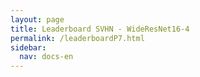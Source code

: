 ```yaml
---
layout: page
title: Leaderboard SVHN - WideResNet16-4
permalink: /leaderboardP7.html
sidebar:
  nav: docs-en
---
```


<script>
window.onload = function () {

  var chart1 = new CanvasJS.Chart("P7_Train_Loss", {
    zoomEnabled: true,
    theme:"light2",
  	animationEnabled: true,
  	title:{
  		text: "Train Loss SVHN WRN 16-4"
  	},
  	axisY :{
  		includeZero: false,
  		title: "Loss"
  	},
    axisX: {
  		title: "Epoch"
  	},
  	toolTip: {
  		shared: "true"
  	},
  	legend:{
  		cursor:"pointer",
  		itemclick : toggleDataSeries1
  	},
  	data: [{
  		type: "spline",
  		visible: true,
  		showInLegend: true,
  		name: "SGD",
  		dataPoints: [
        { y: 2.7894116514422036  },
{ y: 1.2526365183844355  },
{ y: 0.854255607973766  },
{ y: 0.770332885082132  },
{ y: 0.7213084257294978  },
{ y: 0.6963204058813931  },
{ y: 0.6700359283703301  },
{ y: 0.655348971647582  },
{ y: 0.6309270875794547  },
{ y: 0.624374599967684  },
{ y: 0.6048707463324363  },
{ y: 0.5906091562926475  },
{ y: 0.5832312815001446  },
{ y: 0.5688029619566912  },
{ y: 0.5592992601283078  },
{ y: 0.5417542515423498  },
{ y: 0.5334409077766493  },
{ y: 0.5305354070193662  },
{ y: 0.5222853672621872  },
{ y: 0.5143180997941293  },
{ y: 0.5040028620970073  },
{ y: 0.49038483356607376  },
{ y: 0.4869015206257111  },
{ y: 0.4768954393605294  },
{ y: 0.4647466427733745  },
{ y: 0.4581842056782962  },
{ y: 0.4601834858139161  },
{ y: 0.45303347457218646  },
{ y: 0.43636948801026565  },
{ y: 0.43241771854496946  },
{ y: 0.43079229797342145  },
{ y: 0.41812196566259924  },
{ y: 0.4138709136417934  },
{ y: 0.4069005976756806  },
{ y: 0.4102948089978965  },
{ y: 0.39907970049698366  },
{ y: 0.3871197897665607  },
{ y: 0.3862793728635816  },
{ y: 0.3756700441608288  },
{ y: 0.37460634996151104  },
{ y: 0.3624408686249127  },
{ y: 0.36115058688401  },
{ y: 0.3639352554905003  },
{ y: 0.35344721272661184  },
{ y: 0.3442701740951961  },
{ y: 0.34718737148592627  },
{ y: 0.34037165045738227  },
{ y: 0.3355710188303088  },
{ y: 0.32604121402860275  },
{ y: 0.3252405867641196  },
{ y: 0.32012820519837254  },
{ y: 0.3148701942172544  },
{ y: 0.3043979148706192  },
{ y: 0.3097015722338202  },
{ y: 0.3025132121123704  },
{ y: 0.2983181383809433  },
{ y: 0.29311725420904866  },
{ y: 0.2888096368958797  },
{ y: 0.2939332691172661  },
{ y: 0.2880388153597639  },
{ y: 0.2825696004141728  },
{ y: 0.27610184683881955  },
{ y: 0.27342993757994893  },
{ y: 0.26795245420756597  },
{ y: 0.2672765849185695  },
{ y: 0.2641390126914226  },
{ y: 0.2591988780008161  },
{ y: 0.25636009643670954  },
{ y: 0.2598175712406929  },
{ y: 0.24980540818768765  },
{ y: 0.24953474638056874  },
{ y: 0.24447541214856022  },
{ y: 0.25782925167254034  },
{ y: 0.23966092945172868  },
{ y: 0.23667529716427108  },
{ y: 0.2490132435348821  },
{ y: 0.23171785285907429  },
{ y: 0.2306776723617991  },
{ y: 0.23029966269954674  },
{ y: 0.22382439667074552  },
{ y: 0.23053493114381  },
{ y: 0.22377030916989143  },
{ y: 0.22128219319681816  },
{ y: 0.21305372234195324  },
{ y: 0.21273582380246644  },
{ y: 0.21049088434926397  },
{ y: 0.21848023376734976  },
{ y: 0.21730829839929572  },
{ y: 0.21107081442777748  },
{ y: 0.20536847455160956  },
{ y: 0.20027684638359275  },
{ y: 0.2003664031184366  },
{ y: 0.1977815831236064  },
{ y: 0.20148201802093996  },
{ y: 0.19644685130694814  },
{ y: 0.1940351465285705  },
{ y: 0.18856385974901652  },
{ y: 0.187337351931727  },
{ y: 0.1876231076241714  },
{ y: 0.18610209952581103  },
{ y: 0.1867556377364497  },
{ y: 0.17825099970466396  },
{ y: 0.1792189143634782  },
{ y: 0.17820633464112073  },
{ y: 0.17636411282522924  },
{ y: 0.17555647311099057  },
{ y: 0.17264997551740685  },
{ y: 0.17271778838975088  },
{ y: 0.1702311631420563  },
{ y: 0.17217820448975257  },
{ y: 0.17166313057756188  },
{ y: 0.16734478331258146  },
{ y: 0.17859054513899564  },
{ y: 0.161488198199002  },
{ y: 0.15992927201128948  },
{ y: 0.15965834970544715  },
{ y: 0.1568308232966902  },
{ y: 0.1514762997994282  },
{ y: 0.1514004249731308  },
{ y: 0.154804737124537  },
{ y: 0.1567761985172192  },
{ y: 0.14912193480677202  },
{ y: 0.14993326553863845  },
{ y: 0.15368493501775957  },
{ y: 0.14624891838269868  },
{ y: 0.14479056662086195  },
{ y: 0.14140021524259022  },
{ y: 0.14074619758892531  },
{ y: 0.14306867177703697  },
{ y: 0.14948828373783324  },
{ y: 0.14107702932334296  },
{ y: 0.13381600812297736  },
{ y: 0.1315742050375551  },
{ y: 0.13417145451668447  },
{ y: 0.14967297568476848  },
{ y: 0.13557291260640608  },
{ y: 0.15009946122838946  },
{ y: 0.13109504183378123  },
{ y: 0.12909256989512535  },
{ y: 0.13210504643362142  },
{ y: 0.1271163645819784  },
{ y: 0.12923083088814918  },
{ y: 0.13489913136280815  },
{ y: 0.13260568815645915  },
{ y: 0.13347046273242077  },
{ y: 0.13084432557959275  },
{ y: 0.12296853566845063  },
{ y: 0.12380459322571166  },
{ y: 0.12452843470746659  },
{ y: 0.11892283819799354  },
{ y: 0.12019812554267828  },
{ y: 0.11914716644460346  },
{ y: 0.11847563294207519  },
{ y: 0.11236280832311203  },
{ y: 0.11410299639396479  },
{ y: 0.11309417866427325  },
{ y: 0.10748004902686392  },
{ y: 0.11393411578656418  },
{ y: 0.11102743392874452  },
{ y: 0.10592128899810935  },
{ y: 0.105196807694993  },
  		]
  	},
  	{
  		type: "spline",
  		showInLegend: true,
  		visible: true,
  		name: "Momentum",
  		dataPoints: [
        { y: 2.789468932386689  },
{ y: 1.3447259491006731  },
{ y: 0.7989580928104851  },
{ y: 0.7158733340319742  },
{ y: 0.6648090324084748  },
{ y: 0.6321710454859757  },
{ y: 0.6042910393969766  },
{ y: 0.5758686121755046  },
{ y: 0.5602443307344549  },
{ y: 0.5410163407255275  },
{ y: 0.5175553821724623  },
{ y: 0.5020519311498539  },
{ y: 0.48295838774131433  },
{ y: 0.4644351714643939  },
{ y: 0.44927834830260627  },
{ y: 0.4380889278767731  },
{ y: 0.42209995352282315  },
{ y: 0.4111033306039613  },
{ y: 0.3982311386633389  },
{ y: 0.3872025262252451  },
{ y: 0.3741168766479773  },
{ y: 0.3629194200772958  },
{ y: 0.3555819250826765  },
{ y: 0.3428446899787546  },
{ y: 0.3337603824919667  },
{ y: 0.3247560888822443  },
{ y: 0.3139768826550451  },
{ y: 0.3067526347678283  },
{ y: 0.3011607700087167  },
{ y: 0.291352854250687  },
{ y: 0.2824850422041169  },
{ y: 0.2762569933542477  },
{ y: 0.26991102468644457  },
{ y: 0.263248582654105  },
{ y: 0.2560555246369592  },
{ y: 0.25186025542138246  },
{ y: 0.24529934734693298  },
{ y: 0.23899580450921226  },
{ y: 0.23503297430834746  },
{ y: 0.22951443188002543  },
{ y: 0.223773965753358  },
{ y: 0.21803282879549882  },
{ y: 0.2140173340665883  },
{ y: 0.20867465065764673  },
{ y: 0.2059042741072002  },
{ y: 0.19972007919855309  },
{ y: 0.19810219377719712  },
{ y: 0.1935208460160077  },
{ y: 0.18964068463136413  },
{ y: 0.18542452659366165  },
{ y: 0.18282848318368933  },
{ y: 0.1789956744668519  },
{ y: 0.17699977999984337  },
{ y: 0.1728379426771784  },
{ y: 0.1703602238535294  },
{ y: 0.1666510432664984  },
{ y: 0.16338418692790815  },
{ y: 0.16165399110229145  },
{ y: 0.15939169129714592  },
{ y: 0.15691195247061734  },
{ y: 0.1527694307671392  },
{ y: 0.15023630372262353  },
{ y: 0.14794865189661535  },
{ y: 0.1475095706693645  },
{ y: 0.14342638110292366  },
{ y: 0.13875454807002557  },
{ y: 0.1384981520253743  },
{ y: 0.1368041590590195  },
{ y: 0.13617797829394268  },
{ y: 0.13325136487046485  },
{ y: 0.13126479505464947  },
{ y: 0.13062978573326994  },
{ y: 0.13118188540850367  },
{ y: 0.12875991540002119  },
{ y: 0.12455861308598166  },
{ y: 0.12299625473876893  },
{ y: 0.12035733387608245  },
{ y: 0.12096903656283624  },
{ y: 0.11822017595685763  },
{ y: 0.11882756147992435  },
{ y: 0.11609597985306983  },
{ y: 0.1147052956956067  },
{ y: 0.11279092225902188  },
{ y: 0.11085579900685791  },
{ y: 0.11173127381672414  },
{ y: 0.10801151136092366  },
{ y: 0.10849544781035389  },
{ y: 0.10721179961130538  },
{ y: 0.1061942742375905  },
{ y: 0.10415401224579128  },
{ y: 0.10431364245822865  },
{ y: 0.10387184555307398  },
{ y: 0.10134310983671932  },
{ y: 0.10185948399267172  },
{ y: 0.10014719238568996  },
{ y: 0.09913218706259  },
{ y: 0.09854019553643731  },
{ y: 0.09737281111147017  },
{ y: 0.09526431518675657  },
{ y: 0.09552285177954313  },
{ y: 0.09524750401967853  },
{ y: 0.09352363324150663  },
{ y: 0.09328286749829215  },
{ y: 0.09267197059733526  },
{ y: 0.09196993209458337  },
{ y: 0.09219223094984816  },
{ y: 0.08996327131839808  },
{ y: 0.088597960054434  },
{ y: 0.0877404669492409  },
{ y: 0.08848250611442063  },
{ y: 0.08866310761553313  },
{ y: 0.08977559968975965  },
{ y: 0.08801447451481678  },
{ y: 0.08698605248713728  },
{ y: 0.0867068673222523  },
{ y: 0.08668878728092598  },
{ y: 0.08532849215521601  },
{ y: 0.08533248266049206  },
{ y: 0.08405213247012035  },
{ y: 0.08240646757001949  },
{ y: 0.08257915164743151  },
{ y: 0.08151614855369324  },
{ y: 0.08160963846471511  },
{ y: 0.08171914571097919  },
{ y: 0.08288347891765863  },
{ y: 0.08277440359953589  },
{ y: 0.08003161456711186  },
{ y: 0.08041043646743731  },
{ y: 0.07983395444421934  },
{ y: 0.07948771539726869  },
{ y: 0.07931599052521983  },
{ y: 0.07903900799052468  },
{ y: 0.07888100543632884  },
{ y: 0.07908612741478557  },
{ y: 0.077582264144726  },
{ y: 0.07845767110659571  },
{ y: 0.07661299059543705  },
{ y: 0.07614984729607117  },
{ y: 0.07602728690786902  },
{ y: 0.0756817707287267  },
{ y: 0.07554862919479167  },
{ y: 0.07594632931750983  },
{ y: 0.07495586512050605  },
{ y: 0.07453362494340084  },
{ y: 0.07544280566605441  },
{ y: 0.0745376154376662  },
{ y: 0.073819996838646  },
{ y: 0.07364597155212475  },
{ y: 0.07336486634509316  },
{ y: 0.07240789030756564  },
{ y: 0.07124016436523403  },
{ y: 0.07266537437738456  },
{ y: 0.07216555459122058  },
{ y: 0.07423102535454215  },
{ y: 0.07269035560156913  },
{ y: 0.07347347872340913  },
{ y: 0.07181108398500627  },
{ y: 0.07244441968943978  },
{ y: 0.07220116651300432  },
{ y: 0.0717785733472097  },
{ y: 0.07136582262226808  },
  		]
  	},
  	{
  		type: "spline",
  		showInLegend: true,
      visible: true,
  		name: "Adam",
  		dataPoints: [
        { y: 2.789394144589091  },
{ y: 0.8646200262267014  },
{ y: 0.7071490343568361  },
{ y: 0.6284921086333656  },
{ y: 0.5700842842386274  },
{ y: 0.525418847828663  },
{ y: 0.4754443311632561  },
{ y: 0.4562182308711441  },
{ y: 0.42504104999779474  },
{ y: 0.40391355783774935  },
{ y: 0.383495419395381  },
{ y: 0.36217297234852325  },
{ y: 0.3453592956212942  },
{ y: 0.3281786459640329  },
{ y: 0.31593011219072814  },
{ y: 0.29943483310380004  },
{ y: 0.29206786091104514  },
{ y: 0.2803168143177855  },
{ y: 0.2656322191428081  },
{ y: 0.266601936519146  },
{ y: 0.2566693874268697  },
{ y: 0.24406891291217853  },
{ y: 0.2460506942251633  },
{ y: 0.23368653296103034  },
{ y: 0.23594265522921615  },
{ y: 0.21565946668680075  },
{ y: 0.21474519223708827  },
{ y: 0.21454898931563196  },
{ y: 0.2076465401523219  },
{ y: 0.2107179943196879  },
{ y: 0.2041477697823435  },
{ y: 0.1965046754317918  },
{ y: 0.19216428534150712  },
{ y: 0.18661301224102528  },
{ y: 0.18923615673052266  },
{ y: 0.18188394618592238  },
{ y: 0.1804036605020462  },
{ y: 0.17698551657898676  },
{ y: 0.17164668296945507  },
{ y: 0.1719068049723879  },
{ y: 0.17424321097546608  },
{ y: 0.17201651834648818  },
{ y: 0.16356637280048997  },
{ y: 0.16292182992905233  },
{ y: 0.15806431928878933  },
{ y: 0.16127408118230369  },
{ y: 0.15818929184099723  },
{ y: 0.1572292619114145  },
{ y: 0.15463546802624695  },
{ y: 0.15108210003654945  },
{ y: 0.14878086553051553  },
{ y: 0.15038340899524433  },
{ y: 0.14893656569748676  },
{ y: 0.14481691264827262  },
{ y: 0.14524873396739585  },
{ y: 0.1415420200914291  },
{ y: 0.14477621356181322  },
{ y: 0.1408768143082781  },
{ y: 0.1391007078912458  },
{ y: 0.13910582456095466  },
{ y: 0.13810974310331156  },
{ y: 0.13835918229495364  },
{ y: 0.13559262041975123  },
{ y: 0.13394704050398226  },
{ y: 0.1380692791615801  },
{ y: 0.13089048253564997  },
{ y: 0.13037119893898516  },
{ y: 0.13064275589849564  },
{ y: 0.13262751198240688  },
{ y: 0.12786356948426203  },
{ y: 0.13125449297169745  },
{ y: 0.1284343858547692  },
{ y: 0.12453548373847172  },
{ y: 0.131105517016109  },
{ y: 0.12806878949841255  },
{ y: 0.12352264619299344  },
{ y: 0.11838945154045602  },
{ y: 0.12428292117902799  },
{ y: 0.12275989555152766  },
{ y: 0.1250638410228814  },
{ y: 0.121446095715309  },
{ y: 0.12013019749096462  },
{ y: 0.1231600447278011  },
{ y: 0.12231922144886893  },
{ y: 0.11990880742669105  },
{ y: 0.12204054007536085  },
{ y: 0.12541864713277723  },
{ y: 0.11855233614447669  },
{ y: 0.11731761898753679  },
{ y: 0.1164071900907702  },
{ y: 0.11609850936188489  },
{ y: 0.11954641065427234  },
{ y: 0.1146523844505766  },
{ y: 0.11669384713096571  },
{ y: 0.11564245811970952  },
{ y: 0.11334060740294713  },
{ y: 0.11498857923402575  },
{ y: 0.11570146376349655  },
{ y: 0.11250578915617737  },
{ y: 0.11075865373088808  },
{ y: 0.11147877556716868  },
{ y: 0.11591888135069697  },
{ y: 0.11233885274658648  },
{ y: 0.11288480640852391  },
{ y: 0.10980463240460807  },
{ y: 0.11175904453828416  },
{ y: 0.11025033950658855  },
{ y: 0.11209479219514162  },
{ y: 0.11033562235717705  },
{ y: 0.10850409386413437  },
{ y: 0.1088447489688549  },
{ y: 0.10733622630388277  },
{ y: 0.10729784626385261  },
{ y: 0.10844787376854807  },
{ y: 0.10900806364754738  },
{ y: 0.10610269358372452  },
{ y: 0.10813606216622691  },
{ y: 0.10826491747290043  },
{ y: 0.10753842354408039  },
{ y: 0.10721200535009648  },
{ y: 0.10958833063544311  },
{ y: 0.10824530680705173  },
{ y: 0.10369306057691574  },
{ y: 0.10657128039472208  },
{ y: 0.10388742127809032  },
{ y: 0.10533526922975267  },
{ y: 0.10510188360960024  },
{ y: 0.10619580248746967  },
{ y: 0.10515551024983669  },
{ y: 0.10275743311922539  },
{ y: 0.10407834053406576  },
{ y: 0.10398396507566196  },
{ y: 0.10253058616530719  },
{ y: 0.10348754455450133  },
{ y: 0.10384065943398499  },
{ y: 0.10211284536813278  },
{ y: 0.10206557923349839  },
{ y: 0.10378580070995344  },
{ y: 0.10229942384244772  },
{ y: 0.0998248597707948  },
{ y: 0.10275109934395757  },
{ y: 0.10148623897671114  },
{ y: 0.10130682782880189  },
{ y: 0.10020785838952792  },
{ y: 0.09994947890122534  },
{ y: 0.10157008542142479  },
{ y: 0.09871395817898179  },
{ y: 0.09992465628632184  },
{ y: 0.1008421743811645  },
{ y: 0.09947484687998377  },
{ y: 0.10046121158403129  },
{ y: 0.10029899117174408  },
{ y: 0.10005949464778008  },
{ y: 0.10101583798604057  },
{ y: 0.09802626517092065  },
{ y: 0.09859731529513605  },
{ y: 0.09875860031822631  },
{ y: 0.09840061223785865  },
{ y: 0.09646476666475165  },
{ y: 0.09872286312759215  },
{ y: 0.09622661690847038  },
  		]
  	},
  	// {
  	// 	type: "rangeArea",
  	// 	showInLegend: false,
  	// 	visible: true,
  	// 	name: "MomentumCI",
    //   markerSize: 0,
  	// 	lineThickness: 0,
    //   toolTipContent: null,
  	// 	dataPoints: [
  	// 		{ y: [3.96, 3.76] },
  	// 		{ y: [3.86, 3.76] },
    //     { y: [3.96, 3.76] },
    //     { y: [3.96, 3.76] },
    //     { y: [3.96, 3.76] },
    //     { y: [3.96, 3.76] },
    //     { y: [3.96, 3.76] },
    //     { y: [3.96, 3.76] },
    //     { y: [3.96, 3.76] },
    //     { y: [3.96, 3.76] }
  	// 	]
  	// },
    ]
  });
  chart1.render();

  function toggleDataSeries1(e) {
  	if (typeof(e.dataSeries.visible) === "undefined" || e.dataSeries.visible ){
  		e.dataSeries.visible = false;
      // if (e.dataSeriesIndex == 1){e.chart.options.data[0].visible=false}; # To hide multiple charts
  	} else {
  		e.dataSeries.visible = true;
  	}
  	chart1.render();
  }

var chart2 = new CanvasJS.Chart("P7_Test_Loss", {
  zoomEnabled: true,
  theme:"light2",
	animationEnabled: true,
	title:{
		text: "Test Loss SVHN WRN 16-4"
	},
	axisY :{
		includeZero: false,
		title: "Loss"
	},
  axisX: {
		title: "Epoch"
	},
	toolTip: {
		shared: "true"
	},
	legend:{
		cursor:"pointer",
		itemclick : toggleDataSeries2
	},
	data: [{
		type: "spline",
		visible: true,
		showInLegend: true,
		name: "SGD",
		dataPoints: [
      { y: 2.7899755845516188  },
{ y: 1.3220801263019957  },
{ y: 0.8692939775037061  },
{ y: 0.776155784975719  },
{ y: 0.7346306922987763  },
{ y: 0.7084200701396453  },
{ y: 0.6885935505035475  },
{ y: 0.6777104963222749  },
{ y: 0.6596667157311745  },
{ y: 0.656072458610159  },
{ y: 0.6417698874996214  },
{ y: 0.6364911033308566  },
{ y: 0.6347970213796119  },
{ y: 0.6305608067166043  },
{ y: 0.6236700251037852  },
{ y: 0.6061269322786424  },
{ y: 0.6011353585814021  },
{ y: 0.6028269142646507  },
{ y: 0.607098840375252  },
{ y: 0.6044155484203049  },
{ y: 0.6021125384886277  },
{ y: 0.5846085576881916  },
{ y: 0.5920724208865846  },
{ y: 0.5863292444809317  },
{ y: 0.5773439343046085  },
{ y: 0.5726254762099882  },
{ y: 0.5875216223923443  },
{ y: 0.5884452100457817  },
{ y: 0.5710373442895306  },
{ y: 0.5731747641645628  },
{ y: 0.5846933946967712  },
{ y: 0.5628950496172083  },
{ y: 0.5737678499204184  },
{ y: 0.5675968315654201  },
{ y: 0.5726842149137863  },
{ y: 0.5698319833707339  },
{ y: 0.5568383712193062  },
{ y: 0.5679394393131652  },
{ y: 0.5540037645494997  },
{ y: 0.560847953740012  },
{ y: 0.5450333048704222  },
{ y: 0.5496023589167102  },
{ y: 0.5543287404065061  },
{ y: 0.5472824470897025  },
{ y: 0.5323324679447513  },
{ y: 0.5464554300302356  },
{ y: 0.5362915068571203  },
{ y: 0.5449933753812255  },
{ y: 0.5303352525815588  },
{ y: 0.5280745871401773  },
{ y: 0.5346280778423318  },
{ y: 0.5245634443066978  },
{ y: 0.5061943922577233  },
{ y: 0.5253276460863686  },
{ y: 0.5114346233494762  },
{ y: 0.5143304137907592  },
{ y: 0.5016781250978338  },
{ y: 0.4981378701079656  },
{ y: 0.5138727455597205  },
{ y: 0.5094723934757298  },
{ y: 0.5051763062406643  },
{ y: 0.4884747015578406  },
{ y: 0.49130935196218817  },
{ y: 0.47888030332003906  },
{ y: 0.4815360512199073  },
{ y: 0.4865703994417426  },
{ y: 0.47991818561048927  },
{ y: 0.4742800627582766  },
{ y: 0.48442582824253694  },
{ y: 0.46545150471585134  },
{ y: 0.4736933215791955  },
{ y: 0.4627897572341223  },
{ y: 0.4932833460751425  },
{ y: 0.4595106297966295  },
{ y: 0.45532949204955775  },
{ y: 0.4890081059242705  },
{ y: 0.4516839328878032  },
{ y: 0.44862759499420674  },
{ y: 0.45991527441833996  },
{ y: 0.4442687091642412  },
{ y: 0.45546057825458464  },
{ y: 0.444910695275356  },
{ y: 0.44954214198101916  },
{ y: 0.42764423470485385  },
{ y: 0.4300337882611552  },
{ y: 0.43029822779846894  },
{ y: 0.44629773424176744  },
{ y: 0.444322340351901  },
{ y: 0.4450662849204881  },
{ y: 0.42903776491070034  },
{ y: 0.4214692963388166  },
{ y: 0.4294539425393631  },
{ y: 0.4225034066755784  },
{ y: 0.4297305392587713  },
{ y: 0.42972597929057227  },
{ y: 0.4227287255044054  },
{ y: 0.40896893395432105  },
{ y: 0.41064304818073516  },
{ y: 0.4218016273135622  },
{ y: 0.40558095661730603  },
{ y: 0.4133929077040386  },
{ y: 0.4026010790188324  },
{ y: 0.4025488048498266  },
{ y: 0.4049692056522581  },
{ y: 0.40630843684884715  },
{ y: 0.40254137732565703  },
{ y: 0.39575325834193253  },
{ y: 0.40574708947260396  },
{ y: 0.39629687059101804  },
{ y: 0.4002054744019296  },
{ y: 0.3912793114561166  },
{ y: 0.39178379483410875  },
{ y: 0.41854603196599804  },
{ y: 0.3854338904319726  },
{ y: 0.3806594631428202  },
{ y: 0.3801951759040649  },
{ y: 0.3762258722350515  },
{ y: 0.3634783174237007  },
{ y: 0.3743574202354318  },
{ y: 0.3839699974200996  },
{ y: 0.38714485369586005  },
{ y: 0.3718267764657589  },
{ y: 0.3705690535491911  },
{ y: 0.3874645035108322  },
{ y: 0.36842610689953625  },
{ y: 0.358623902286802  },
{ y: 0.36421787242584036  },
{ y: 0.36246089235755613  },
{ y: 0.3790749130284258  },
{ y: 0.3862613605161019  },
{ y: 0.35845068886949516  },
{ y: 0.34759444640628223  },
{ y: 0.3448804763076928  },
{ y: 0.35487428987995157  },
{ y: 0.3940878411011743  },
{ y: 0.3613996528712986  },
{ y: 0.38498390913743685  },
{ y: 0.3554173443191157  },
{ y: 0.35002047117487545  },
{ y: 0.3631751259339267  },
{ y: 0.35442096218099733  },
{ y: 0.35255641306342167  },
{ y: 0.3618393226100013  },
{ y: 0.36756473748481333  },
{ y: 0.36614227839585006  },
{ y: 0.35825951584234017  },
{ y: 0.34894400502513784  },
{ y: 0.3513433612919793  },
{ y: 0.35020972925233723  },
{ y: 0.3486761910134349  },
{ y: 0.3571045456224768  },
{ y: 0.339456351233527  },
{ y: 0.34579861677926155  },
{ y: 0.33041937357466206  },
{ y: 0.33351591321561724  },
{ y: 0.33270474549364576  },
{ y: 0.32187191486138433  },
{ y: 0.3499257260025135  },
{ y: 0.3366010963072624  },
{ y: 0.32303749950134697  },
{ y: 0.31975492872114253  },
		]
	},
	{
		type: "spline",
		showInLegend: true,
		visible: true,
		name: "Momentum",
		dataPoints: [
      { y: 2.7899755844341714  },
{ y: 1.413935845532441  },
{ y: 0.8053741779233434  },
{ y: 0.716503790505414  },
{ y: 0.6764803873200722  },
{ y: 0.6457018483888927  },
{ y: 0.6259315309266151  },
{ y: 0.607442814302562  },
{ y: 0.598448500639112  },
{ y: 0.5833067022520921  },
{ y: 0.5664470190338313  },
{ y: 0.5548749528348151  },
{ y: 0.5444755749455814  },
{ y: 0.5319438520910704  },
{ y: 0.5227268246153892  },
{ y: 0.5202310661964228  },
{ y: 0.5057050418237161  },
{ y: 0.503818791018331  },
{ y: 0.49636100003578393  },
{ y: 0.4944414466472682  },
{ y: 0.48473955864095924  },
{ y: 0.4757193082952734  },
{ y: 0.4741658473396536  },
{ y: 0.4689124419330962  },
{ y: 0.4691178857252516  },
{ y: 0.46127467534224975  },
{ y: 0.4504337826532683  },
{ y: 0.4524115360722753  },
{ y: 0.44700540547887685  },
{ y: 0.44806819327652747  },
{ y: 0.4363386356771873  },
{ y: 0.4324942181409874  },
{ y: 0.43036174495231927  },
{ y: 0.42627352550992814  },
{ y: 0.4225198349929208  },
{ y: 0.42328041871193  },
{ y: 0.42069338686360513  },
{ y: 0.4171592665496718  },
{ y: 0.40977608721538133  },
{ y: 0.40373932963668413  },
{ y: 0.4008722619910546  },
{ y: 0.3970671236148022  },
{ y: 0.39758566074036616  },
{ y: 0.3915723189344547  },
{ y: 0.39073953116175  },
{ y: 0.3902158226799495  },
{ y: 0.3843837988861089  },
{ y: 0.3808608633617462  },
{ y: 0.3772376553398636  },
{ y: 0.37482421068575583  },
{ y: 0.37615652063063215  },
{ y: 0.37112750463885036  },
{ y: 0.36728280859774565  },
{ y: 0.36292651425588307  },
{ y: 0.3641978287858329  },
{ y: 0.3600978733283545  },
{ y: 0.35621434694587306  },
{ y: 0.35098955847066027  },
{ y: 0.3574156681231677  },
{ y: 0.3570649829697726  },
{ y: 0.34740862245189735  },
{ y: 0.3436482628945059  },
{ y: 0.3416699947321356  },
{ y: 0.34251181708621276  },
{ y: 0.3352707167417545  },
{ y: 0.33352182356301197  },
{ y: 0.3397664272873272  },
{ y: 0.3344065347695585  },
{ y: 0.33684435323835  },
{ y: 0.33390182284592407  },
{ y: 0.32744669387199604  },
{ y: 0.3289599616465897  },
{ y: 0.32895584454750787  },
{ y: 0.32590255279259145  },
{ y: 0.3222849496846716  },
{ y: 0.31640430281461757  },
{ y: 0.31416749612891615  },
{ y: 0.31855385211374376  },
{ y: 0.31614814005388414  },
{ y: 0.3189144748735604  },
{ y: 0.3150518214541116  },
{ y: 0.31318956641801476  },
{ y: 0.30879070699361744  },
{ y: 0.31112576409293513  },
{ y: 0.3129134667918013  },
{ y: 0.3116277492031675  },
{ y: 0.31549229470306434  },
{ y: 0.3027339889021049  },
{ y: 0.302382732645191  },
{ y: 0.3025827105996644  },
{ y: 0.2977353473822472  },
{ y: 0.3100483804097023  },
{ y: 0.29664478027468244  },
{ y: 0.2993478550038901  },
{ y: 0.3000504877693547  },
{ y: 0.2953194733213615  },
{ y: 0.2984084482373569  },
{ y: 0.29656671658158307  },
{ y: 0.293785597523445  },
{ y: 0.2980329147663904  },
{ y: 0.2984731467780221  },
{ y: 0.29473980720627485  },
{ y: 0.29417005267563123  },
{ y: 0.2982821083200976  },
{ y: 0.2886566083015773  },
{ y: 0.2938672826758453  },
{ y: 0.2909427606119898  },
{ y: 0.2866313107568642  },
{ y: 0.2881851857959344  },
{ y: 0.28793967137929843  },
{ y: 0.2863847324193404  },
{ y: 0.28720705573414934  },
{ y: 0.28927901507965453  },
{ y: 0.28822597116598947  },
{ y: 0.28655673212972765  },
{ y: 0.28512751498612865  },
{ y: 0.2923555076305796  },
{ y: 0.2903231142483321  },
{ y: 0.2912715342134383  },
{ y: 0.2813885576509196  },
{ y: 0.285677911708214  },
{ y: 0.28290091738325035  },
{ y: 0.28202190056002785  },
{ y: 0.279523211739627  },
{ y: 0.2853955212154705  },
{ y: 0.28346680516900097  },
{ y: 0.27810917451170275  },
{ y: 0.27915380271931584  },
{ y: 0.28063877595616094  },
{ y: 0.28126061367137095  },
{ y: 0.2813235809320006  },
{ y: 0.2802818531583389  },
{ y: 0.280523695965559  },
{ y: 0.2812916058147775  },
{ y: 0.2724330750849154  },
{ y: 0.2807412652473144  },
{ y: 0.27554001367004044  },
{ y: 0.27670901052910707  },
{ y: 0.2794788452571836  },
{ y: 0.27781744841944994  },
{ y: 0.27354814125399285  },
{ y: 0.27395016635066183  },
{ y: 0.27441623940183024  },
{ y: 0.2760723029634929  },
{ y: 0.2765615752434789  },
{ y: 0.27785902988954714  },
{ y: 0.2750127407056945  },
{ y: 0.27411314371991624  },
{ y: 0.27715889648190273  },
{ y: 0.271860553067306  },
{ y: 0.2734931045418302  },
{ y: 0.2758794819706767  },
{ y: 0.2766843323159981  },
{ y: 0.2733856327391317  },
{ y: 0.2751714252045589  },
{ y: 0.2757817150336768  },
{ y: 0.27831194908014073  },
{ y: 0.2763792638047575  },
{ y: 0.2734664300979651  },
{ y: 0.27378491301621705  },
{ y: 0.2691403688394965  },
		]
	},
	{
		type: "spline",
		showInLegend: true,
    visible: true,
		name: "Adam",
		dataPoints: [
      { y: 2.7899755845516188  },
{ y: 0.8871390121910959  },
{ y: 0.7295600040205594  },
{ y: 0.6480883793437423  },
{ y: 0.6000015411617721  },
{ y: 0.5574014990494168  },
{ y: 0.5124296289359409  },
{ y: 0.5065072501087423  },
{ y: 0.4737804035688269  },
{ y: 0.4616412227230119  },
{ y: 0.44538161347945915  },
{ y: 0.43082130931574725  },
{ y: 0.41830150195824106  },
{ y: 0.4135536436597114  },
{ y: 0.40418908176897783  },
{ y: 0.39462700006850243  },
{ y: 0.3924264113450872  },
{ y: 0.3865047725330433  },
{ y: 0.37257502462916775  },
{ y: 0.38132817812741093  },
{ y: 0.3775257869453853  },
{ y: 0.36808071321454533  },
{ y: 0.3727500980784153  },
{ y: 0.3633209395437992  },
{ y: 0.3818684152708265  },
{ y: 0.3487189997226146  },
{ y: 0.36213041381736105  },
{ y: 0.3604390427103184  },
{ y: 0.3583310311283971  },
{ y: 0.37810082630130465  },
{ y: 0.35869101851884955  },
{ y: 0.3546555647488886  },
{ y: 0.3553291701697952  },
{ y: 0.3479410910767875  },
{ y: 0.35666520383410855  },
{ y: 0.3443298239939906  },
{ y: 0.34898138430171416  },
{ y: 0.35270761716835597  },
{ y: 0.343685221004075  },
{ y: 0.339918560398917  },
{ y: 0.34954624961456054  },
{ y: 0.35171890305768094  },
{ y: 0.33870375916141593  },
{ y: 0.3335466744497492  },
{ y: 0.33266783847744236  },
{ y: 0.3354812962484771  },
{ y: 0.33441728324138476  },
{ y: 0.3281401007266468  },
{ y: 0.3350058730599915  },
{ y: 0.3305230116829497  },
{ y: 0.3308195592440995  },
{ y: 0.3381426461738319  },
{ y: 0.3265063990072664  },
{ y: 0.3348618319175514  },
{ y: 0.32603301725584294  },
{ y: 0.33177406116586017  },
{ y: 0.33260160500339686  },
{ y: 0.3337136863487694  },
{ y: 0.3208422618509807  },
{ y: 0.32073936649584417  },
{ y: 0.32802945052461674  },
{ y: 0.33009984345345067  },
{ y: 0.3223280047658335  },
{ y: 0.32600564909318985  },
{ y: 0.3321852069990388  },
{ y: 0.32189082894566023  },
{ y: 0.31556859480336386  },
{ y: 0.31887237800679774  },
{ y: 0.3198726520859843  },
{ y: 0.31684765783436786  },
{ y: 0.323170381520182  },
{ y: 0.31928965600913967  },
{ y: 0.31542051866870796  },
{ y: 0.33096401788331015  },
{ y: 0.3204070971040009  },
{ y: 0.32042544992099253  },
{ y: 0.31352317625372284  },
{ y: 0.31593884710461045  },
{ y: 0.30859538796426633  },
{ y: 0.31639136553471314  },
{ y: 0.3205190743021483  },
{ y: 0.3163299003551746  },
{ y: 0.3248456268511676  },
{ y: 0.31438837596054736  },
{ y: 0.3194549707760071  },
{ y: 0.31551567970825534  },
{ y: 0.3279774706425338  },
{ y: 0.3136635481026666  },
{ y: 0.3167320920365491  },
{ y: 0.31431958479026856  },
{ y: 0.31028865531380545  },
{ y: 0.31701996702645796  },
{ y: 0.31221005130430746  },
{ y: 0.3166015563413427  },
{ y: 0.3124492116419259  },
{ y: 0.31760538256006876  },
{ y: 0.313036853750351  },
{ y: 0.31503571537988523  },
{ y: 0.31179683142401315  },
{ y: 0.30174789346130604  },
{ y: 0.31264446212226527  },
{ y: 0.32382343308678985  },
{ y: 0.31689349977033476  },
{ y: 0.31524449423542755  },
{ y: 0.31177206413058806  },
{ y: 0.31155948077736817  },
{ y: 0.3128254641783355  },
{ y: 0.31364634862087043  },
{ y: 0.3117780578400701  },
{ y: 0.30936870997028393  },
{ y: 0.31387868056743606  },
{ y: 0.31116463249833715  },
{ y: 0.3096448692892279  },
{ y: 0.30464387319871944  },
{ y: 0.3103943356739477  },
{ y: 0.30003818130038057  },
{ y: 0.31041674387499035  },
{ y: 0.31186168065358855  },
{ y: 0.3053331117434748  },
{ y: 0.3034564532339572  },
{ y: 0.31012689612181904  },
{ y: 0.3064377176974501  },
{ y: 0.30510824100651185  },
{ y: 0.3044676363137849  },
{ y: 0.2998323246506341  },
{ y: 0.3021748531334506  },
{ y: 0.30462901726952324  },
{ y: 0.3123355267817164  },
{ y: 0.31611378721415695  },
{ y: 0.3040371143905988  },
{ y: 0.3059421621740158  },
{ y: 0.3036434611369824  },
{ y: 0.3081293986165171  },
{ y: 0.3072967031282451  },
{ y: 0.3068094593183748  },
{ y: 0.3046973752968124  },
{ y: 0.3062896524780783  },
{ y: 0.3045705147601407  },
{ y: 0.3042971102071219  },
{ y: 0.3080019389503989  },
{ y: 0.3108638516384099  },
{ y: 0.3054322142465948  },
{ y: 0.30704881265906275  },
{ y: 0.31400666919541476  },
{ y: 0.30060413042679796  },
{ y: 0.3060791896151498  },
{ y: 0.3044644107739326  },
{ y: 0.30611147630611074  },
{ y: 0.31031100493052904  },
{ y: 0.3019764040417859  },
{ y: 0.31099388696657027  },
{ y: 0.3078748723592958  },
{ y: 0.3073685988600324  },
{ y: 0.30495234458464127  },
{ y: 0.3023041280803128  },
{ y: 0.30610074557620903  },
{ y: 0.3029619231086059  },
{ y: 0.30526884564111384  },
{ y: 0.30561229056252043  },
{ y: 0.30715146561341333  },
{ y: 0.30133940605033793  },
		]
	},
	// {
	// 	type: "rangeArea",
	// 	showInLegend: false,
	// 	visible: true,
	// 	name: "MomentumCI",
  //   markerSize: 0,
	// 	lineThickness: 0,
  //   toolTipContent: null,
	// 	dataPoints: [
	// 		{ y: [3.96, 3.76] },
	// 		{ y: [3.86, 3.76] },
  //     { y: [3.96, 3.76] },
  //     { y: [3.96, 3.76] },
  //     { y: [3.96, 3.76] },
  //     { y: [3.96, 3.76] },
  //     { y: [3.96, 3.76] },
  //     { y: [3.96, 3.76] },
  //     { y: [3.96, 3.76] },
  //     { y: [3.96, 3.76] }
	// 	]
	// },
  ]
});
chart2.render();

function toggleDataSeries2(e) {
	if (typeof(e.dataSeries.visible) === "undefined" || e.dataSeries.visible ){
		e.dataSeries.visible = false;
    // if (e.dataSeriesIndex == 1){e.chart.options.data[0].visible=false}; # To hide multiple charts
	} else {
		e.dataSeries.visible = true;
	}
	chart2.render();
}

var chart3 = new CanvasJS.Chart("P7_Train_Acc", {
  zoomEnabled: true,
  theme:"light2",
  animationEnabled: true,
  title:{
    text: "Train Accuracy SVHN WRN 16-4"
  },
  axisY :{
    includeZero: false,
    title: "Accuracy"
  },
  axisX: {
    title: "Epoch"
  },
  toolTip: {
    shared: "true"
  },
  legend:{
    cursor:"pointer",
    itemclick : toggleDataSeries3
  },
  data: [{
    type: "spline",
    visible: true,
    showInLegend: true,
    name: "SGD",
    dataPoints: [
      { y: 0.11351985837438423  },
{ y: 0.7693157327586206  },
{ y: 0.8879656711822659  },
{ y: 0.9112954125615763  },
{ y: 0.9259505849753694  },
{ y: 0.9314154864532019  },
{ y: 0.9373345135467981  },
{ y: 0.9403940886699509  },
{ y: 0.9477832512315271  },
{ y: 0.9474484298029557  },
{ y: 0.9521128386699507  },
{ y: 0.9551993534482758  },
{ y: 0.9555264778325123  },
{ y: 0.9588746921182265  },
{ y: 0.9597983374384237  },
{ y: 0.9642087438423645  },
{ y: 0.9655018472906403  },
{ y: 0.9642472290640395  },
{ y: 0.965205511083744  },
{ y: 0.9660406403940887  },
{ y: 0.9679418103448276  },
{ y: 0.9712784790640393  },
{ y: 0.9699161022167487  },
{ y: 0.9718249692118228  },
{ y: 0.9747459975369459  },
{ y: 0.9757466133004925  },
{ y: 0.9729833743842364  },
{ y: 0.9736453201970443  },
{ y: 0.9785791256157635  },
{ y: 0.9778671490147783  },
{ y: 0.9771436268472907  },
{ y: 0.9797567733990149  },
{ y: 0.9800608066502463  },
{ y: 0.9809959975369458  },
{ y: 0.9779402709359607  },
{ y: 0.9804764470443349  },
{ y: 0.9835206280788176  },
{ y: 0.9823968596059114  },
{ y: 0.9841748768472908  },
{ y: 0.9836861145320197  },
{ y: 0.9865532635467978  },
{ y: 0.9856411637931034  },
{ y: 0.9836206896551725  },
{ y: 0.9861761083743843  },
{ y: 0.9882273706896552  },
{ y: 0.9859644396551724  },
{ y: 0.9870189347290642  },
{ y: 0.9872690886699507  },
{ y: 0.989882235221675  },
{ y: 0.9888469827586208  },
{ y: 0.9894704433497538  },
{ y: 0.9906019088669952  },
{ y: 0.9930534174876847  },
{ y: 0.9900438731527095  },
{ y: 0.991864224137931  },
{ y: 0.9920066194581281  },
{ y: 0.9929879926108376  },
{ y: 0.9933843903940888  },
{ y: 0.9905210899014778  },
{ y: 0.9915140086206897  },
{ y: 0.9926185344827587  },
{ y: 0.993946274630542  },
{ y: 0.993900092364532  },
{ y: 0.9948622229064041  },
{ y: 0.9939809113300493  },
{ y: 0.9940732758620691  },
{ y: 0.9951200738916256  },
{ y: 0.9951008312807881  },
{ y: 0.9930380233990148  },
{ y: 0.9957627770935961  },
{ y: 0.994846828817734  },
{ y: 0.9956742610837439  },
{ y: 0.9905133928571427  },
{ y: 0.995755080049261  },
{ y: 0.9959782943349754  },
{ y: 0.9905634236453201  },
{ y: 0.9959667487684729  },
{ y: 0.995501077586207  },
{ y: 0.9948429802955665  },
{ y: 0.996070658866995  },
{ y: 0.9934767549261083  },
{ y: 0.9947814039408867  },
{ y: 0.9949161022167488  },
{ y: 0.9970943657635468  },
{ y: 0.996432419950739  },
{ y: 0.996432419950739  },
{ y: 0.993095751231527  },
{ y: 0.992707050492611  },
{ y: 0.9942041256157635  },
{ y: 0.9953317426108373  },
{ y: 0.9964247229064039  },
{ y: 0.9956319273399015  },
{ y: 0.9961052955665026  },
{ y: 0.9942233682266011  },
{ y: 0.9949007081280786  },
{ y: 0.9954664408866994  },
{ y: 0.9965863608374385  },
{ y: 0.9963823891625614  },
{ y: 0.9957242918719211  },
{ y: 0.9956665640394089  },
{ y: 0.9944004002463054  },
{ y: 0.9970135467980296  },
{ y: 0.9961707204433496  },
{ y: 0.9959090209359607  },
{ y: 0.9960283251231526  },
{ y: 0.9955741995073891  },
{ y: 0.9960475677339901  },
{ y: 0.9955241687192118  },
{ y: 0.9958782327586206  },
{ y: 0.9946813423645319  },
{ y: 0.9943927032019705  },
{ y: 0.9955126231527093  },
{ y: 0.9908597598522167  },
{ y: 0.9962669334975368  },
{ y: 0.996266933497537  },
{ y: 0.9956550184729064  },
{ y: 0.9962515394088669  },
{ y: 0.9976177647783251  },
{ y: 0.9970520320197045  },
{ y: 0.9955511083743843  },
{ y: 0.9947082820197044  },
{ y: 0.9964632081280789  },
{ y: 0.9959013238916257  },
{ y: 0.9941810344827585  },
{ y: 0.9963631465517242  },
{ y: 0.9963208128078819  },
{ y: 0.9972175184729062  },
{ y: 0.9967787869458128  },
{ y: 0.9956588669950739  },
{ y: 0.9933228140394089  },
{ y: 0.9955511083743843  },
{ y: 0.997633158866995  },
{ y: 0.9978756157635468  },
{ y: 0.9966363916256158  },
{ y: 0.9912907943349752  },
{ y: 0.9955857450738914  },
{ y: 0.9908713054187193  },
{ y: 0.9962245997536945  },
{ y: 0.9966671798029558  },
{ y: 0.9951200738916256  },
{ y: 0.996559421182266  },
{ y: 0.9953971674876847  },
{ y: 0.9937499999999998  },
{ y: 0.9936999692118226  },
{ y: 0.9928340517241379  },
{ y: 0.9935729679802957  },
{ y: 0.9957281403940886  },
{ y: 0.9950931342364531  },
{ y: 0.9948622229064041  },
{ y: 0.9961322352216749  },
{ y: 0.9955665024630541  },
{ y: 0.9953740763546797  },
{ y: 0.9955241687192119  },
{ y: 0.997332974137931  },
{ y: 0.9963439039408868  },
{ y: 0.9963323583743844  },
{ y: 0.9981103756157635  },
{ y: 0.9953817733990149  },
{ y: 0.9962823275862069  },
{ y: 0.9975446428571428  },
{ y: 0.9974407327586207  },
    ]
  },
  {
    type: "spline",
    showInLegend: true,
    visible: true,
    name: "Momentum",
    dataPoints: [
      { y: 0.1127501539408867  },
{ y: 0.7318657635467979  },
{ y: 0.901254618226601  },
{ y: 0.9246767241379311  },
{ y: 0.9366841133004925  },
{ y: 0.9434998460591133  },
{ y: 0.9483297413793104  },
{ y: 0.9540948275862069  },
{ y: 0.9559074815270936  },
{ y: 0.9581203817733991  },
{ y: 0.9624268780788178  },
{ y: 0.9637854064039407  },
{ y: 0.9668141933497537  },
{ y: 0.969808343596059  },
{ y: 0.9716902709359607  },
{ y: 0.9715170874384235  },
{ y: 0.9740840517241379  },
{ y: 0.9749153325123153  },
{ y: 0.9757235221674877  },
{ y: 0.9772013546798031  },
{ y: 0.9784867610837438  },
{ y: 0.9800223214285715  },
{ y: 0.979410406403941  },
{ y: 0.981527093596059  },
{ y: 0.9822236761083746  },
{ y: 0.9830395628078816  },
{ y: 0.9846520935960592  },
{ y: 0.9845597290640393  },
{ y: 0.9846251539408868  },
{ y: 0.9857989532019704  },
{ y: 0.9873114224137931  },
{ y: 0.9872806342364532  },
{ y: 0.9875808189655174  },
{ y: 0.9883081896551726  },
{ y: 0.9891548645320196  },
{ y: 0.9888238916256158  },
{ y: 0.9897821736453201  },
{ y: 0.9901400862068964  },
{ y: 0.9900977524630541  },
{ y: 0.9903440578817735  },
{ y: 0.9910175492610838  },
{ y: 0.9918295874384236  },
{ y: 0.991887315270936  },
{ y: 0.9922259852216749  },
{ y: 0.9920604987684729  },
{ y: 0.9929264162561576  },
{ y: 0.9924953817733989  },
{ y: 0.9929148706896551  },
{ y: 0.9928532943349755  },
{ y: 0.993307419950739  },
{ y: 0.9932035098522167  },
{ y: 0.9933882389162563  },
{ y: 0.992991841133005  },
{ y: 0.9936537869458129  },
{ y: 0.9932920258620689  },
{ y: 0.99375  },
{ y: 0.9939539716748769  },
{ y: 0.9937269088669952  },
{ y: 0.9938077278325125  },
{ y: 0.9937615455665025  },
{ y: 0.9945812807881774  },
{ y: 0.9946928879310345  },
{ y: 0.9946313115763546  },
{ y: 0.9939578201970443  },
{ y: 0.9949430418719214  },
{ y: 0.9956434729064041  },
{ y: 0.9949507389162562  },
{ y: 0.9950469519704432  },
{ y: 0.9945043103448276  },
{ y: 0.9950661945812808  },
{ y: 0.9951701046798028  },
{ y: 0.9947390701970443  },
{ y: 0.9938885467980295  },
{ y: 0.9942849445812806  },
{ y: 0.9951893472906403  },
{ y: 0.995289408866995  },
{ y: 0.9957242918719211  },
{ y: 0.9946851908866995  },
{ y: 0.99526631773399  },
{ y: 0.9945197044334975  },
{ y: 0.9952432266009852  },
{ y: 0.9953509852216749  },
{ y: 0.995620381773399  },
{ y: 0.9957050492610838  },
{ y: 0.994989224137931  },
{ y: 0.9959244150246306  },
{ y: 0.9954279556650245  },
{ y: 0.9955280172413792  },
{ y: 0.9954933805418719  },
{ y: 0.9958782327586206  },
{ y: 0.995485683497537  },
{ y: 0.9953548337438424  },
{ y: 0.995874384236453  },
{ y: 0.9952971059113299  },
{ y: 0.9955857450738916  },
{ y: 0.995778171182266  },
{ y: 0.9958166564039409  },
{ y: 0.9959475061576356  },
{ y: 0.996424722906404  },
{ y: 0.99609375  },
{ y: 0.9956704125615763  },
{ y: 0.9962053571428571  },
{ y: 0.9958282019704434  },
{ y: 0.9960822044334977  },
{ y: 0.9960745073891626  },
{ y: 0.9956550184729064  },
{ y: 0.996409328817734  },
{ y: 0.9965209359605911  },
{ y: 0.9966748768472906  },
{ y: 0.995943657635468  },
{ y: 0.9957974137931036  },
{ y: 0.99535868226601  },
{ y: 0.9960052339901478  },
{ y: 0.9960783559113301  },
{ y: 0.9959782943349753  },
{ y: 0.9957012007389162  },
{ y: 0.9960668103448276  },
{ y: 0.9959898399014779  },
{ y: 0.9963785406403941  },
{ y: 0.996678725369458  },
{ y: 0.9962900246305418  },
{ y: 0.9966556342364532  },
{ y: 0.9965170874384235  },
{ y: 0.9963823891625616  },
{ y: 0.9957127463054188  },
{ y: 0.9956935036945813  },
{ y: 0.996724907635468  },
{ y: 0.9963631465517242  },
{ y: 0.9964670566502463  },
{ y: 0.996536330049261  },
{ y: 0.996386237684729  },
{ y: 0.9962476908866995  },
{ y: 0.996355449507389  },
{ y: 0.9960822044334975  },
{ y: 0.9965748152709359  },
{ y: 0.9960591133004926  },
{ y: 0.996709513546798  },
{ y: 0.9967710899014779  },
{ y: 0.9966286945812808  },
{ y: 0.9967287561576356  },
{ y: 0.9966440886699507  },
{ y: 0.9963900862068966  },
{ y: 0.9966633312807882  },
{ y: 0.9967633928571427  },
{ y: 0.9964939963054187  },
{ y: 0.9965401785714288  },
{ y: 0.9968865455665024  },
{ y: 0.9968018780788178  },
{ y: 0.9967210591133006  },
{ y: 0.9970096982758619  },
{ y: 0.9973175800492611  },
{ y: 0.9968095751231528  },
{ y: 0.9968249692118226  },
{ y: 0.9961668719211824  },
{ y: 0.996686422413793  },
{ y: 0.9962169027093596  },
{ y: 0.9968018780788176  },
{ y: 0.9966979679802954  },
{ y: 0.996559421182266  },
{ y: 0.9967056650246308  },
{ y: 0.9968134236453203  },
    ]
  },
  {
    type: "spline",
    showInLegend: true,
    visible: true,
    name: "Adam",
    dataPoints: [
      { y: 0.11301570197044333  },
{ y: 0.8756273091133006  },
{ y: 0.9146744150246306  },
{ y: 0.9290447967980295  },
{ y: 0.937942580049261  },
{ y: 0.9438192733990146  },
{ y: 0.9519935344827586  },
{ y: 0.9514970751231526  },
{ y: 0.956400092364532  },
{ y: 0.9578394396551724  },
{ y: 0.9604141009852217  },
{ y: 0.9632927955665025  },
{ y: 0.9654595135467978  },
{ y: 0.9674722906403941  },
{ y: 0.9692964901477833  },
{ y: 0.9717749384236452  },
{ y: 0.9719596674876847  },
{ y: 0.9738300492610839  },
{ y: 0.9766702586206897  },
{ y: 0.9745304802955665  },
{ y: 0.9753348214285715  },
{ y: 0.9783174261083744  },
{ y: 0.9764970751231529  },
{ y: 0.9792487684729064  },
{ y: 0.9769973830049261  },
{ y: 0.9828509852216747  },
{ y: 0.981865763546798  },
{ y: 0.9806611761083743  },
{ y: 0.9822967980295566  },
{ y: 0.9799876847290638  },
{ y: 0.9812884852216749  },
{ y: 0.9829702894088671  },
{ y: 0.983886237684729  },
{ y: 0.9848368226600985  },
{ y: 0.9827624692118228  },
{ y: 0.9852717056650245  },
{ y: 0.9849060960591134  },
{ y: 0.9849869150246306  },
{ y: 0.9865917487684728  },
{ y: 0.9858104987684729  },
{ y: 0.9845905172413791  },
{ y: 0.9846944273399016  },
{ y: 0.9871998152709359  },
{ y: 0.9870073891625616  },
{ y: 0.988100369458128  },
{ y: 0.9865417179802956  },
{ y: 0.9873037253694582  },
{ y: 0.9870997536945814  },
{ y: 0.9875885160098523  },
{ y: 0.9885198583743842  },
{ y: 0.9885775862068964  },
{ y: 0.9879348830049262  },
{ y: 0.9879002463054187  },
{ y: 0.9892549261083744  },
{ y: 0.9888777709359606  },
{ y: 0.989520474137931  },
{ y: 0.9881157635467981  },
{ y: 0.9893203509852218  },
{ y: 0.9895243226600986  },
{ y: 0.9894665948275861  },
{ y: 0.9895243226600986  },
{ y: 0.9890740455665024  },
{ y: 0.9897667795566504  },
{ y: 0.9902401477832512  },
{ y: 0.9887161330049261  },
{ y: 0.991121459359606  },
{ y: 0.990917487684729  },
{ y: 0.9905133928571429  },
{ y: 0.9896551724137931  },
{ y: 0.9910021551724139  },
{ y: 0.9898245073891625  },
{ y: 0.9904633620689655  },
{ y: 0.9915524938423645  },
{ y: 0.9894550492610839  },
{ y: 0.9901016009852215  },
{ y: 0.9916641009852215  },
{ y: 0.9930341748768473  },
{ y: 0.9911868842364532  },
{ y: 0.9912022783251231  },
{ y: 0.9905903633004927  },
{ y: 0.9914870689655173  },
{ y: 0.9918103448275861  },
{ y: 0.9907520012315271  },
{ y: 0.9906904248768471  },
{ y: 0.9913331280788178  },
{ y: 0.9905364839901477  },
{ y: 0.9893742302955666  },
{ y: 0.9916525554187192  },
{ y: 0.9921105295566501  },
{ y: 0.9921297721674875  },
{ y: 0.9921490147783251  },
{ y: 0.9908674568965516  },
{ y: 0.9924184113300493  },
{ y: 0.9915332512315269  },
{ y: 0.9918064963054187  },
{ y: 0.9925069273399016  },
{ y: 0.9919719827586209  },
{ y: 0.9916217672413794  },
{ y: 0.9927609298029557  },
{ y: 0.9933459051724137  },
{ y: 0.9925184729064037  },
{ y: 0.9911330049261082  },
{ y: 0.9922336822660098  },
{ y: 0.9920412561576354  },
{ y: 0.992945658866995  },
{ y: 0.9923221982758619  },
{ y: 0.9927185960591132  },
{ y: 0.9919027093596059  },
{ y: 0.9923799261083743  },
{ y: 0.9928379002463054  },
{ y: 0.99301493226601  },
{ y: 0.9934382697044335  },
{ y: 0.9934151785714287  },
{ y: 0.9929956896551724  },
{ y: 0.9926531711822661  },
{ y: 0.9934498152709359  },
{ y: 0.9928302032019705  },
{ y: 0.9925261699507388  },
{ y: 0.9926223830049261  },
{ y: 0.9927185960591132  },
{ y: 0.9918873152709361  },
{ y: 0.9924299568965518  },
{ y: 0.9935267857142858  },
{ y: 0.9928956280788176  },
{ y: 0.9936999692118226  },
{ y: 0.9928840825123153  },
{ y: 0.9931919642857142  },
{ y: 0.9924953817733991  },
{ y: 0.9928956280788178  },
{ y: 0.9936768780788177  },
{ y: 0.9931919642857144  },
{ y: 0.9931919642857142  },
{ y: 0.9935075431034484  },
{ y: 0.9931765701970443  },
{ y: 0.9930264778325123  },
{ y: 0.9935152401477833  },
{ y: 0.993530634236453  },
{ y: 0.9928994766009852  },
{ y: 0.9934536637931034  },
{ y: 0.9940694273399014  },
{ y: 0.9930495689655172  },
{ y: 0.993530634236453  },
{ y: 0.9934729064039409  },
{ y: 0.9937076662561577  },
{ y: 0.9938923953201971  },
{ y: 0.9931188423645319  },
{ y: 0.9942887931034481  },
{ y: 0.9936153017241379  },
{ y: 0.993307419950739  },
{ y: 0.9937461514778325  },
{ y: 0.9934613608374384  },
{ y: 0.9935460283251232  },
{ y: 0.9933920874384237  },
{ y: 0.9933266625615762  },
{ y: 0.9939077894088669  },
{ y: 0.9936922721674877  },
{ y: 0.9938654556650247  },
{ y: 0.9938000307881774  },
{ y: 0.9943349753694581  },
{ y: 0.9934652093596059  },
{ y: 0.9943388238916256  },
    ]
  },
  // {
  // 	type: "rangeArea",
  // 	showInLegend: false,
  // 	visible: true,
  // 	name: "MomentumCI",
  //   markerSize: 0,
  // 	lineThickness: 0,
  //   toolTipContent: null,
  // 	dataPoints: [
  // 		{ y: [3.96, 3.76] },
  // 		{ y: [3.86, 3.76] },
  //     { y: [3.96, 3.76] },
  //     { y: [3.96, 3.76] },
  //     { y: [3.96, 3.76] },
  //     { y: [3.96, 3.76] },
  //     { y: [3.96, 3.76] },
  //     { y: [3.96, 3.76] },
  //     { y: [3.96, 3.76] },
  //     { y: [3.96, 3.76] }
  // 	]
  // },
  ]
});
chart3.render();

function toggleDataSeries3(e) {
  if (typeof(e.dataSeries.visible) === "undefined" || e.dataSeries.visible ){
    e.dataSeries.visible = false;
    // if (e.dataSeriesIndex == 1){e.chart.options.data[0].visible=false}; # To hide multiple charts
  } else {
    e.dataSeries.visible = true;
  }
  chart3.render();
}

var chart4 = new CanvasJS.Chart("P7_Test_Acc", {
zoomEnabled: true,
theme:"light2",
animationEnabled: true,
title:{
  text: "Test Accuracy SVHN WRN 16-4"
},
axisY :{
  includeZero: false,
  title: "Accuracy"
},
axisX: {
  title: "Epoch"
},
toolTip: {
  shared: "true"
},
legend:{
  cursor:"pointer",
  itemclick : toggleDataSeries4
},
data: [{
  type: "spline",
  visible: true,
  showInLegend: true,
  name: "SGD",
  dataPoints: [
    { y: 0.11375846674876848  },
{ y: 0.743599907635468  },
{ y: 0.8839593596059112  },
{ y: 0.9100061576354681  },
{ y: 0.9223945504926109  },
{ y: 0.9289370381773399  },
{ y: 0.9336938115763548  },
{ y: 0.9351062192118226  },
{ y: 0.9398245073891625  },
{ y: 0.9392395320197044  },
{ y: 0.9422144396551724  },
{ y: 0.9421259236453201  },
{ y: 0.94140625  },
{ y: 0.9416294642857143  },
{ y: 0.9418180418719212  },
{ y: 0.9464170258620689  },
{ y: 0.9466133004926108  },
{ y: 0.9448275862068967  },
{ y: 0.9423837746305418  },
{ y: 0.9425223214285712  },
{ y: 0.9425415640394089  },
{ y: 0.9461052955665025  },
{ y: 0.9430457204433498  },
{ y: 0.9432958743842363  },
{ y: 0.945597290640394  },
{ y: 0.9456665640394089  },
{ y: 0.9413870073891628  },
{ y: 0.9396051416256158  },
{ y: 0.9437538485221675  },
{ y: 0.9430418719211822  },
{ y: 0.9397398399014778  },
{ y: 0.9443503694581279  },
{ y: 0.940482604679803  },
{ y: 0.941941194581281  },
{ y: 0.9402824815270934  },
{ y: 0.9399976908866995  },
{ y: 0.9439347290640393  },
{ y: 0.9400053879310345  },
{ y: 0.9436691810344827  },
{ y: 0.9414947660098522  },
{ y: 0.9447467672413794  },
{ y: 0.9428455972906404  },
{ y: 0.9407866379310346  },
{ y: 0.9428032635467979  },
{ y: 0.9459590517241379  },
{ y: 0.9421567118226601  },
{ y: 0.9429033251231527  },
{ y: 0.9416987376847292  },
{ y: 0.9440771243842365  },
{ y: 0.943803879310345  },
{ y: 0.942022013546798  },
{ y: 0.9434382697044337  },
{ y: 0.9474522783251231  },
{ y: 0.9436884236453202  },
{ y: 0.9457396859605911  },
{ y: 0.9443118842364534  },
{ y: 0.9478255849753694  },
{ y: 0.9466517857142855  },
{ y: 0.9429187192118226  },
{ y: 0.9438885467980296  },
{ y: 0.9446467056650245  },
{ y: 0.9471213054187192  },
{ y: 0.94607835591133  },
{ y: 0.9479064039408867  },
{ y: 0.9472983374384236  },
{ y: 0.9468865455665025  },
{ y: 0.9468980911330049  },
{ y: 0.9485491071428573  },
{ y: 0.9451816502463055  },
{ y: 0.9492687807881774  },
{ y: 0.9468596059113301  },
{ y: 0.9492033559113301  },
{ y: 0.9413562192118226  },
{ y: 0.9488762315270935  },
{ y: 0.9497729371921182  },
{ y: 0.9410598830049262  },
{ y: 0.949503540640394  },
{ y: 0.9484952278325123  },
{ y: 0.9464324199507388  },
{ y: 0.9496882697044333  },
{ y: 0.9468365147783251  },
{ y: 0.9482527709359605  },
{ y: 0.947144396551724  },
{ y: 0.9508890086206897  },
{ y: 0.950346366995074  },
{ y: 0.9496574815270936  },
{ y: 0.9458051108374385  },
{ y: 0.9457204433497536  },
{ y: 0.9461014470443349  },
{ y: 0.9490109298029556  },
{ y: 0.949976908866995  },
{ y: 0.9476677955665025  },
{ y: 0.9482027401477833  },
{ y: 0.9467403017241379  },
{ y: 0.9468480603448276  },
{ y: 0.9483913177339902  },
{ y: 0.9500538793103448  },
{ y: 0.9492610837438423  },
{ y: 0.9470520320197047  },
{ y: 0.9497806342364532  },
{ y: 0.9477986453201968  },
{ y: 0.9504040948275863  },
{ y: 0.9493380541871922  },
{ y: 0.9494150246305418  },
{ y: 0.9473483682266008  },
{ y: 0.9487992610837438  },
{ y: 0.9498191194581281  },
{ y: 0.9471251539408868  },
{ y: 0.9486222290640394  },
{ y: 0.9481219211822662  },
{ y: 0.9494381157635468  },
{ y: 0.9478024938423646  },
{ y: 0.9429264162561577  },
{ y: 0.9493957820197044  },
{ y: 0.949842210591133  },
{ y: 0.9508582204433498  },
{ y: 0.9501731834975369  },
{ y: 0.9539139470443351  },
{ y: 0.9508120381773401  },
{ y: 0.9482527709359605  },
{ y: 0.9476677955665025  },
{ y: 0.9509621305418718  },
{ y: 0.9497575431034482  },
{ y: 0.9459590517241379  },
{ y: 0.9495227832512315  },
{ y: 0.9519396551724139  },
{ y: 0.95078125  },
{ y: 0.9513700738916256  },
{ y: 0.9476139162561577  },
{ y: 0.9449776785714287  },
{ y: 0.9493226600985223  },
{ y: 0.9528132697044335  },
{ y: 0.9533905480295566  },
{ y: 0.9509505849753694  },
{ y: 0.9432419950738916  },
{ y: 0.9480372536945814  },
{ y: 0.9439578201970441  },
{ y: 0.9496805726600985  },
{ y: 0.9504117918719212  },
{ y: 0.9485914408866997  },
{ y: 0.9498191194581281  },
{ y: 0.9501116071428573  },
{ y: 0.9476408559113301  },
{ y: 0.9446082204433498  },
{ y: 0.9460745073891624  },
{ y: 0.9479217980295566  },
{ y: 0.9494650554187192  },
{ y: 0.9483028017241381  },
{ y: 0.9481642549261086  },
{ y: 0.9485452586206897  },
{ y: 0.9466556342364532  },
{ y: 0.9509274938423646  },
{ y: 0.948903171182266  },
{ y: 0.9516933497536945  },
{ y: 0.9515663485221675  },
{ y: 0.9507697044334975  },
{ y: 0.9532827894088671  },
{ y: 0.9469481219211824  },
{ y: 0.9490917487684728  },
{ y: 0.9528671490147783  },
{ y: 0.9536753386699507  },
  ]
},
{
  type: "spline",
  showInLegend: true,
  visible: true,
  name: "Momentum",
  dataPoints: [
    { y: 0.11375846674876848  },
{ y: 0.7027055110837438  },
{ y: 0.9000423337438423  },
{ y: 0.9255503386699507  },
{ y: 0.9347059729064039  },
{ y: 0.9406365455665024  },
{ y: 0.9430264778325123  },
{ y: 0.94612453817734  },
{ y: 0.9455395628078819  },
{ y: 0.9465478756157635  },
{ y: 0.9485529556650247  },
{ y: 0.9498614532019705  },
{ y: 0.9496266933497537  },
{ y: 0.9510391009852217  },
{ y: 0.9514431958128077  },
{ y: 0.9491109913793103  },
{ y: 0.951493226600985  },
{ y: 0.950384852216749  },
{ y: 0.950434883004926  },
{ y: 0.9494111761083743  },
{ y: 0.9502386083743841  },
{ y: 0.9512122844827585  },
{ y: 0.949684421182266  },
{ y: 0.949588208128079  },
{ y: 0.9486607142857142  },
{ y: 0.949226447044335  },
{ y: 0.9510698891625617  },
{ y: 0.9493149630541872  },
{ y: 0.9493803879310345  },
{ y: 0.9484528940886701  },
{ y: 0.9504079433497538  },
{ y: 0.9505965209359605  },
{ y: 0.9506465517241379  },
{ y: 0.9502732450738917  },
{ y: 0.9503771551724138  },
{ y: 0.9488146551724139  },
{ y: 0.9488723830049262  },
{ y: 0.9486876539408868  },
{ y: 0.9496805726600984  },
{ y: 0.9507196736453203  },
{ y: 0.9508158866995075  },
{ y: 0.9504849137931035  },
{ y: 0.9503232758620689  },
{ y: 0.9506580972906404  },
{ y: 0.9497690886699506  },
{ y: 0.9502540024630542  },
{ y: 0.9509236453201971  },
{ y: 0.9509736761083744  },
{ y: 0.9514047105911327  },
{ y: 0.9515701970443349  },
{ y: 0.9501808805418719  },
{ y: 0.9504733682266011  },
{ y: 0.9508890086206897  },
{ y: 0.9515894396551724  },
{ y: 0.9508813115763548  },
{ y: 0.9515009236453202  },
{ y: 0.9519473522167488  },
{ y: 0.9529903017241381  },
{ y: 0.9493611453201971  },
{ y: 0.9498229679802958  },
{ y: 0.9514585899014779  },
{ y: 0.9522937192118228  },
{ y: 0.9525053879310346  },
{ y: 0.951712592364532  },
{ y: 0.9522744766009852  },
{ y: 0.9531134544334977  },
{ y: 0.9511006773399014  },
{ y: 0.9520435652709359  },
{ y: 0.9505387931034482  },
{ y: 0.9510968288177339  },
{ y: 0.9523629926108373  },
{ y: 0.9515894396551723  },
{ y: 0.9510891317733992  },
{ y: 0.9516048337438423  },
{ y: 0.9522590825123153  },
{ y: 0.9533097290640393  },
{ y: 0.9533674568965518  },
{ y: 0.9524091748768473  },
{ y: 0.9527324507389162  },
{ y: 0.9511237684729064  },
{ y: 0.9519819889162562  },
{ y: 0.9520435652709359  },
{ y: 0.9533866995073892  },
{ y: 0.952532327586207  },
{ y: 0.9523976293103449  },
{ y: 0.9517472290640395  },
{ y: 0.951143011083744  },
{ y: 0.9530634236453203  },
{ y: 0.9532596982758619  },
{ y: 0.9531634852216749  },
{ y: 0.9537946428571429  },
{ y: 0.9505233990147783  },
{ y: 0.9538061884236452  },
{ y: 0.952636237684729  },
{ y: 0.9530711206896552  },
{ y: 0.9538177339901479  },
{ y: 0.9527362992610838  },
{ y: 0.9529595135467981  },
{ y: 0.9544373460591133  },
{ y: 0.9528671490147783  },
{ y: 0.9524014778325125  },
{ y: 0.9534020935960591  },
{ y: 0.9526131465517242  },
{ y: 0.9519358066502462  },
{ y: 0.9541256157635466  },
{ y: 0.9521628694581281  },
{ y: 0.9528209667487685  },
{ y: 0.9541256157635468  },
{ y: 0.953267395320197  },
{ y: 0.9535060036945813  },
{ y: 0.9532212130541872  },
{ y: 0.9528863916256156  },
{ y: 0.951712592364532  },
{ y: 0.9524361145320196  },
{ y: 0.9530172413793103  },
{ y: 0.9534752155172412  },
{ y: 0.9519127155172413  },
{ y: 0.9522744766009851  },
{ y: 0.952028171182266  },
{ y: 0.9537484605911329  },
{ y: 0.9526516317733991  },
{ y: 0.9533866995073892  },
{ y: 0.9537292179802954  },
{ y: 0.9540794334975369  },
{ y: 0.9524284174876847  },
{ y: 0.9526978140394087  },
{ y: 0.9538485221674877  },
{ y: 0.9539100985221676  },
{ y: 0.9536868842364534  },
{ y: 0.9536022167487685  },
{ y: 0.9535021551724137  },
{ y: 0.953740763546798  },
{ y: 0.953117302955665  },
{ y: 0.9533058805418717  },
{ y: 0.9552339901477831  },
{ y: 0.9533520628078817  },
{ y: 0.9545258620689655  },
{ y: 0.9539485837438424  },
{ y: 0.953613762315271  },
{ y: 0.9537484605911329  },
{ y: 0.9546374692118228  },
{ y: 0.9543873152709359  },
{ y: 0.9539639778325123  },
{ y: 0.9539909174876848  },
{ y: 0.9537215209359606  },
{ y: 0.9532135160098523  },
{ y: 0.9543449815270936  },
{ y: 0.9538369766009851  },
{ y: 0.953321274630542  },
{ y: 0.9548337438423646  },
{ y: 0.9542564655172413  },
{ y: 0.9536791871921182  },
{ y: 0.9536137623152708  },
{ y: 0.9538677647783251  },
{ y: 0.9536368534482758  },
{ y: 0.9535444889162562  },
{ y: 0.9536483990147783  },
{ y: 0.9535637315270936  },
{ y: 0.9541794950738917  },
{ y: 0.9539485837438422  },
{ y: 0.9552609298029557  },
  ]
},
{
  type: "spline",
  showInLegend: true,
  visible: true,
  name: "Adam",
  dataPoints: [
    { y: 0.11375846674876848  },
{ y: 0.8690232450738915  },
{ y: 0.9095366379310346  },
{ y: 0.9233643780788177  },
{ y: 0.9288485221674877  },
{ y: 0.9352062807881772  },
{ y: 0.9421836514778323  },
{ y: 0.9379002463054189  },
{ y: 0.9425762007389162  },
{ y: 0.9428340517241379  },
{ y: 0.9439732142857142  },
{ y: 0.9447775554187192  },
{ y: 0.9460321736453203  },
{ y: 0.9450508004926108  },
{ y: 0.9462476908866995  },
{ y: 0.9473599137931036  },
{ y: 0.9454125615763547  },
{ y: 0.9458974753694582  },
{ y: 0.9499307266009852  },
{ y: 0.9454318041871922  },
{ y: 0.9460591133004925  },
{ y: 0.9474869150246306  },
{ y: 0.945162407635468  },
{ y: 0.9470520320197044  },
{ y: 0.941895012315271  },
{ y: 0.9504348830049262  },
{ y: 0.9460398706896551  },
{ y: 0.9458320504926107  },
{ y: 0.9456704125615764  },
{ y: 0.941729525862069  },
{ y: 0.9452971059113301  },
{ y: 0.9469481219211824  },
{ y: 0.9459013238916256  },
{ y: 0.9476293103448276  },
{ y: 0.9453278940886699  },
{ y: 0.9467672413793103  },
{ y: 0.9458897783251231  },
{ y: 0.9457050492610838  },
{ y: 0.9469750615763548  },
{ y: 0.9475446428571429  },
{ y: 0.9447852524630542  },
{ y: 0.9449969211822659  },
{ y: 0.9481911945812808  },
{ y: 0.9495689655172415  },
{ y: 0.9488108066502461  },
{ y: 0.9486799568965516  },
{ y: 0.9480911330049262  },
{ y: 0.9483066502463053  },
{ y: 0.9465093903940887  },
{ y: 0.9476293103448276  },
{ y: 0.9476562499999999  },
{ y: 0.9470712746305419  },
{ y: 0.94921875  },
{ y: 0.9476524014778326  },
{ y: 0.9490070812807883  },
{ y: 0.9474907635467981  },
{ y: 0.9471828817733992  },
{ y: 0.9464285714285715  },
{ y: 0.950338669950739  },
{ y: 0.949438115763547  },
{ y: 0.9476985837438423  },
{ y: 0.9479256465517241  },
{ y: 0.9494573583743844  },
{ y: 0.948445197044335  },
{ y: 0.9461707204433496  },
{ y: 0.9493534482758621  },
{ y: 0.9500346366995075  },
{ y: 0.9499884544334976  },
{ y: 0.9496382389162561  },
{ y: 0.950103910098522  },
{ y: 0.94765625  },
{ y: 0.9490494150246305  },
{ y: 0.9508428263546798  },
{ y: 0.9460514162561576  },
{ y: 0.9492726293103448  },
{ y: 0.9484451970443348  },
{ y: 0.9514970751231528  },
{ y: 0.9490725061576356  },
{ y: 0.9515778940886699  },
{ y: 0.9494227216748768  },
{ y: 0.9493419027093596  },
{ y: 0.9493380541871922  },
{ y: 0.9469365763546798  },
{ y: 0.9496189963054187  },
{ y: 0.949076354679803  },
{ y: 0.9497113608374382  },
{ y: 0.9474330357142857  },
{ y: 0.9502116687192117  },
{ y: 0.9495805110837438  },
{ y: 0.9498576046798028  },
{ y: 0.9508505233990145  },
{ y: 0.9486222290640394  },
{ y: 0.9502732450738917  },
{ y: 0.9496497844827587  },
{ y: 0.949707512315271  },
{ y: 0.9492264470443349  },
{ y: 0.9496189963054187  },
{ y: 0.949707512315271  },
{ y: 0.9501885775862069  },
{ y: 0.9516048337438423  },
{ y: 0.9502424568965517  },
{ y: 0.947760160098522  },
{ y: 0.9494111761083746  },
{ y: 0.9500615763546797  },
{ y: 0.9507273706896552  },
{ y: 0.9492149014778326  },
{ y: 0.9497421490147783  },
{ y: 0.9497113608374385  },
{ y: 0.9500731219211824  },
{ y: 0.9507774014778325  },
{ y: 0.9495689655172412  },
{ y: 0.9505772783251233  },
{ y: 0.9512546182266008  },
{ y: 0.9520782019704435  },
{ y: 0.9501847290640395  },
{ y: 0.9523629926108373  },
{ y: 0.9496959667487683  },
{ y: 0.9496690270935959  },
{ y: 0.9517395320197044  },
{ y: 0.9517087438423646  },
{ y: 0.9497306034482758  },
{ y: 0.950496459359606  },
{ y: 0.9528209667487685  },
{ y: 0.9510198583743843  },
{ y: 0.9534059421182265  },
{ y: 0.9525246305418718  },
{ y: 0.9511930418719212  },
{ y: 0.950173183497537  },
{ y: 0.9496767241379309  },
{ y: 0.951743380541872  },
{ y: 0.9510467980295566  },
{ y: 0.9518626847290641  },
{ y: 0.9502886391625616  },
{ y: 0.9515932881773399  },
{ y: 0.951554802955665  },
{ y: 0.9512815578817735  },
{ y: 0.9522629310344828  },
{ y: 0.9518126539408867  },
{ y: 0.9513508312807882  },
{ y: 0.9518973214285715  },
{ y: 0.9507697044334977  },
{ y: 0.9516433189655172  },
{ y: 0.9508120381773398  },
{ y: 0.9498883928571429  },
{ y: 0.9518511391625616  },
{ y: 0.9513816194581283  },
{ y: 0.9515586514778326  },
{ y: 0.9516163793103448  },
{ y: 0.9503194273399014  },
{ y: 0.9525207820197045  },
{ y: 0.9497575431034482  },
{ y: 0.9503040332512315  },
{ y: 0.9510852832512315  },
{ y: 0.9516394704433498  },
{ y: 0.9526785714285714  },
{ y: 0.9515047721674877  },
{ y: 0.9526169950738919  },
{ y: 0.9519704433497538  },
{ y: 0.9514585899014779  },
{ y: 0.9512931034482758  },
{ y: 0.9524784482758619  },
  ]
},
// {
// 	type: "rangeArea",
// 	showInLegend: false,
// 	visible: true,
// 	name: "MomentumCI",
//   markerSize: 0,
// 	lineThickness: 0,
//   toolTipContent: null,
// 	dataPoints: [
// 		{ y: [3.96, 3.76] },
// 		{ y: [3.86, 3.76] },
//     { y: [3.96, 3.76] },
//     { y: [3.96, 3.76] },
//     { y: [3.96, 3.76] },
//     { y: [3.96, 3.76] },
//     { y: [3.96, 3.76] },
//     { y: [3.96, 3.76] },
//     { y: [3.96, 3.76] },
//     { y: [3.96, 3.76] }
// 	]
// },
]
});
chart4.render();

function toggleDataSeries4(e) {
if (typeof(e.dataSeries.visible) === "undefined" || e.dataSeries.visible ){
  e.dataSeries.visible = false;
  // if (e.dataSeriesIndex == 1){e.chart.options.data[0].visible=false}; # To hide multiple charts
} else {
  e.dataSeries.visible = true;
}
chart4.render();
}
}
</script>

<div id="P7_Train_Loss" style="width: 45%; height: 300px;display: inline-block;"></div>
<div id="P7_Test_Loss" style="width: 45%; height: 300px;display: inline-block;"></div>
<br>
<div id="P7_Train_Acc" style="width: 45%; height: 300px;display: inline-block;"></div>
<div id="P7_Test_Acc" style="width: 45%; height: 300px;display: inline-block;"></div>
<script type="text/javascript" src="https://canvasjs.com/assets/script/canvasjs.min.js"></script>
